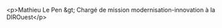 &lt;p&gt;Mathieu Le Pen &amp;gt; Chargé de mission modernisation-innovation à la DIROuest&lt;&#x2F;p&gt;